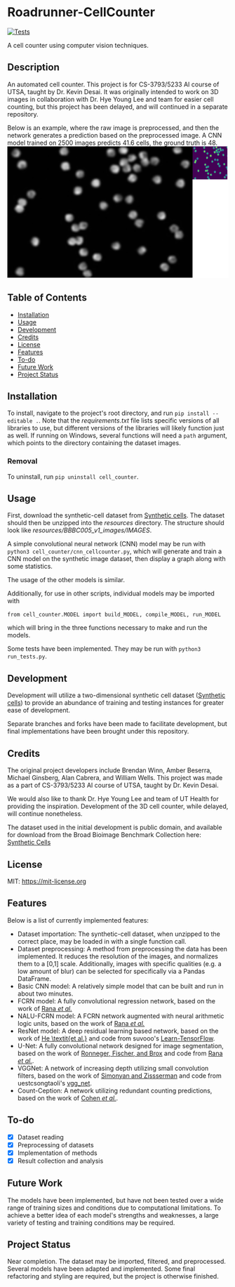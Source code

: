 # Roadrunner-CellCounter 
[![Tests](https://github.com/brewinn/Roadrunner-CellCounter/actions/workflows/tests.yml/badge.svg)](https://github.com/brewinn/Roadrunner-CellCounter/actions/workflows/tests.yml)

A cell counter using computer vision techniques. 

## Description

An automated cell counter. This project is for CS-3793/5233 AI
course of UTSA, taught by Dr. Kevin Desai. It was originally intended to work
on 3D images in collaboration with Dr. Hye Young Lee and team for easier cell
counting, but this project has been delayed, and will continued in a separate
repository.

Below is an example, where the raw image is preprocessed, and then the network
generates a prediction based on the preprocessed image. A CNN model trained on
2500 images predicts 41.6 cells, the ground truth is 48.
<img src="resources/preproc.png" width = "600" height = "300">

## Table of Contents

- [Installation](#installation)
- [Usage](#usage)
- [Development](#development)
- [Credits](#credits)
- [License](#license)
- [Features](#features)
- [To-do](#to-do)
- [Future Work](#future-work)
- [Project Status](#project-status)

## Installation

To install, navigate to the project's root directory, and run `pip install
--editable .`. Note that the *requirements.txt* file lists specific versions of
all libraries to use, but different versions of the libraries will likely
function just as well. If running on Windows, several functions will need a
`path` argument, which points to the directory containing the dataset images.

### Removal

To uninstall, run `pip uninstall cell_counter`.

## Usage

First, download the synthetic-cell dataset from [Synthetic
cells](https://bbbc.broadinstitute.org/BBBC005/). The dataset should then be
unzipped into the *resources* directory. The structure should look like
*resources/BBBC005_v1_images/IMAGES*.

A simple convolutional neural network (CNN) model may be run with `python3
cell_counter/cnn_cellcounter.py`, which will generate and train a CNN model on
the synthetic image dataset, then display a graph along with some statistics.

The usage of the other models is similar.

Additionally, for use in other scripts, individual models may be imported with 
```
from cell_counter.MODEL import build_MODEL, compile_MODEL, run_MODEL
```
which will bring in the three functions necessary to make and run the models.

Some tests have been implemented. They may be run with `python3
run_tests.py`.

## Development

Development will utilize a two-dimensional synthetic cell dataset
([Synthetic cells](https://bbbc.broadinstitute.org/BBBC005/)) to provide an
abundance of training and testing instances for greater ease of development.

Separate branches and forks have been made to facilitate development, but final
implementations have been brought under this repository.

## Credits

The original project developers include Brendan Winn, Amber Beserra, Michael
Ginsberg, Alan Cabrera, and William Wells. This project was made as a part of
CS-3793/5233 AI course of UTSA, taught by Dr. Kevin Desai. 

We would also like to thank Dr. Hye Young Lee and team of UT Health for
providing the inspiration. Development of the 3D cell counter, while delayed,
will continue nonetheless.

The dataset used in the initial development is public domain, and available for download from the
Broad Bioimage Benchmark Collection here: [Synthetic
Cells](https://bbbc.broadinstitute.org/BBBC005/) 

## License

MIT: <https://mit-license.org>

## Features

Below is a list of currently implemented features:

- Dataset importation: The synthetic-cell dataset, when unzipped to the correct
  place, may be loaded in with a single function call.
- Dataset preprocessing: A method from preprocessing the data has been
  implemented. It reduces the resolution of the images, and normalizes them to
  a [0,1] scale. Additionally, images with specific qualities (e.g. a low
  amount of blur) can be selected for specifically via a Pandas DataFrame.
- Basic CNN model: A relatively simple model that can be built and run in about
  two minutes.
- FCRN model: A fully convolutional regression network, based on the work of
  [Rana *et al.*](https://github.com/ashishrana160796/nalu-cell-counting/blob/master/research-paper-tex/dual-page-latex-work/dual-page-latex-paper.pdf)
- NALU-FCRN model: A FCRN network augmented with neural arithmetic logic units, based on the work of
  [Rana *et al.*](https://github.com/ashishrana160796/nalu-cell-counting/blob/master/research-paper-tex/dual-page-latex-work/dual-page-latex-paper.pdf)
- ResNet model: A deep residual learning based network, based on the work of
  [He \textit{et al.}](https://arxiv.org/pdf/1512.03385.pdf) and code from
  suvooo's
  [Learn-TensorFlow](https://github.com/suvoooo/Learn-TensorFlow/blob/master/resnet/Implement_Resnet_TensorFlow.ipynb).
- U-Net: A fully convolutional network designed for image segmentation, based
  on the work of [Ronneger, Fischer, and
  Brox](https://arxiv.org/pdf/1505.04597.pdf) and code from [Rana *et
  al.*](https://github.com/ashishrana160796/nalu-cell-counting/).
- VGGNet: A network of increasing depth utilizing small convolution filters,
  based on the work of [Simonyan and
  Zissserman](https://arxiv.org/pdf/1409.1556v6.pdf) and code from
  uestcsongtaoli's [vgg\_net](https://github.com/uestcsongtaoli/vgg_net).
- Count-Ception: A network utilizing redundant counting predictions, based on
  the work of [Cohen *et al.*](https://github.com/ieee8023/countception).

## To-do

- [X] Dataset reading
- [X] Preprocessing of datasets
- [X] Implementation of methods
- [X] Result collection and analysis

## Future Work

The models have been implemented, but have not been tested over a wide range of
training sizes and conditions due to computational limitations. To achieve a
better idea of each model's strengths and weaknesses, a large variety of
testing and training conditions may be required.


## Project Status

Near completion. The dataset may be imported, filtered, and preprocessed.
Several models have been adapted and implemented. Some final refactoring and
styling are required, but the project is otherwise finished.
